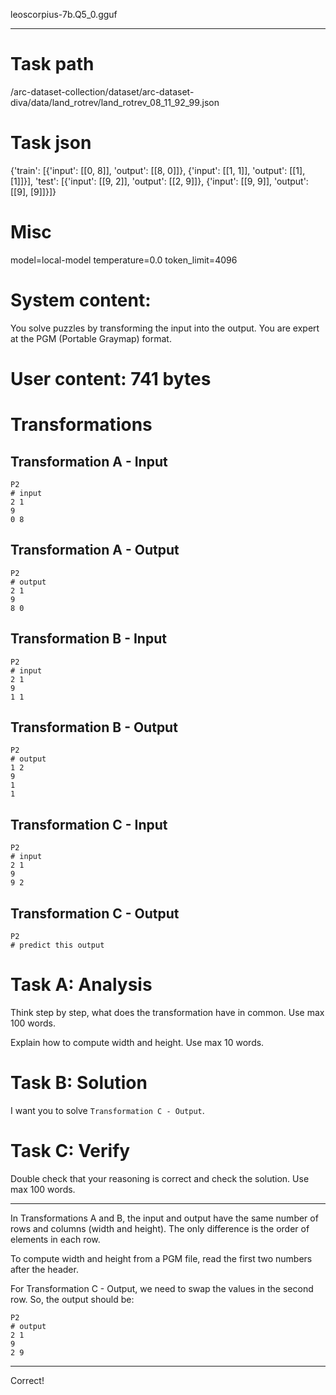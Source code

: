 leoscorpius-7b.Q5_0.gguf

---

# Task path
/arc-dataset-collection/dataset/arc-dataset-diva/data/land_rotrev/land_rotrev_08_11_92_99.json

# Task json
{'train': [{'input': [[0, 8]], 'output': [[8, 0]]}, {'input': [[1, 1]], 'output': [[1], [1]]}], 'test': [{'input': [[9, 2]], 'output': [[2, 9]]}, {'input': [[9, 9]], 'output': [[9], [9]]}]}



# Misc
model=local-model
temperature=0.0
token_limit=4096


# System content:
You solve puzzles by transforming the input into the output. You are expert at the PGM (Portable Graymap) format.


# User content: 741 bytes
# Transformations

## Transformation A - Input

```pgm
P2
# input
2 1
9
0 8
```

## Transformation A - Output

```pgm
P2
# output
2 1
9
8 0
```

## Transformation B - Input

```pgm
P2
# input
2 1
9
1 1
```

## Transformation B - Output

```pgm
P2
# output
1 2
9
1
1
```

## Transformation C - Input

```pgm
P2
# input
2 1
9
9 2
```

## Transformation C - Output

```pgm
P2
# predict this output
```

# Task A: Analysis

Think step by step, what does the transformation have in common. Use max 100 words.

Explain how to compute width and height. Use max 10 words.

# Task B: Solution

I want you to solve `Transformation C - Output`.

# Task C: Verify

Double check that your reasoning is correct and check the solution. Use max 100 words.




---

 In Transformations A and B, the input and output have the same number of rows and columns (width and height). The only difference is the order of elements in each row.

To compute width and height from a PGM file, read the first two numbers after the header.

For Transformation C - Output, we need to swap the values in the second row. So, the output should be:

```pgm
P2
# output
2 1
9
2 9
```

---



Correct!

